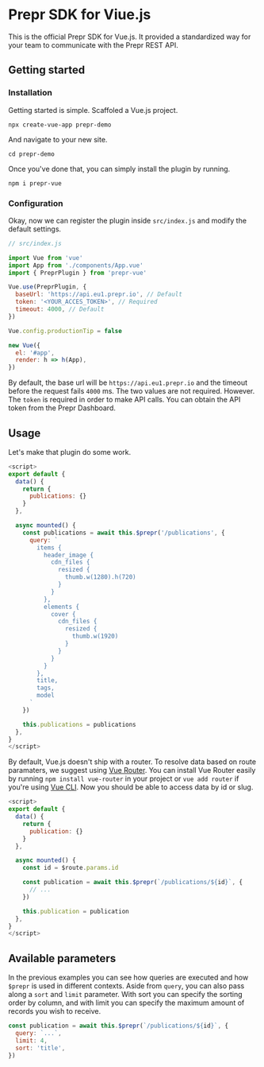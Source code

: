 # Prepr SDK for Viue.js

This is the official Prepr SDK for Vue.js. It provided a standardized way for your team to communicate with the Prepr REST API.

## Getting started

### Installation

Getting started is simple. Scaffoled a Vue.js project.

`npx create-vue-app prepr-demo`

And navigate to your new site.

`cd prepr-demo`

Once you've done that, you can simply install the plugin by running.

`npm i prepr-vue`

### Configuration

Okay, now we can register the plugin inside `src/index.js` and modify the default settings.

```js
// src/index.js

import Vue from 'vue'
import App from './components/App.vue'
import { PreprPlugin } from 'prepr-vue'

Vue.use(PreprPlugin, {
  baseUrl: 'https://api.eu1.prepr.io', // Default
  token: '<YOUR_ACCES_TOKEN>', // Required
  timeout: 4000, // Default
})

Vue.config.productionTip = false

new Vue({
  el: '#app',
  render: h => h(App),
})
```

By default, the base url will be `https://api.eu1.prepr.io` and the timeout before the request fails `4000` ms. The two values are not required. However. The `token` is required in order to make API calls. You can obtain the API token from the Prepr Dashboard.

## Usage

Let's make that plugin do some work.

```js
<script>
export default {
  data() {
    return {
      publications: {}
    }
  },

  async mounted() {
    const publications = await this.$prepr('/publications', {
      query: `
        items {
          header_image {
            cdn_files {
              resized {
                thumb.w(1280).h(720)
              }
            }
          },
          elements {
            cover {
              cdn_files {
                resized {
                  thumb.w(1920)
                }
              }
            }
          }
        },
        title,
        tags,
        model
      `
    })

    this.publications = publications
  },
}
</script>
```

By default, Vue.js doesn't ship with a router. To resolve data based on route paramaters, we suggest using [Vue Router](https://router.vuejs.org/). You can install Vue Router easily by running `npm install vue-router` in your project or `vue add router` if you're using [Vue CLI](https://cli.vuejs.org/). Now you should be able to access data by id or slug.

```js
<script>
export default {
  data() {
    return {
      publication: {}
    }
  },

  async mounted() {
    const id = $route.params.id

    const publication = await this.$prepr(`/publications/${id}`, {
      // ...
    })

    this.publication = publication
  },
}
</script>
```

## Available parameters

In the previous examples you can see how queries are executed and how `$prepr` is used in different contexts. Aside from `query`, you can also pass along a `sort` and `limit` parameter. With sort you can specify the sorting order by column, and with limit you can specify the maximum amount of records you wish to receive.

```js
const publication = await this.$prepr(`/publications/${id}`, {
  query: `...`,
  limit: 4,
  sort: 'title',
})
```
